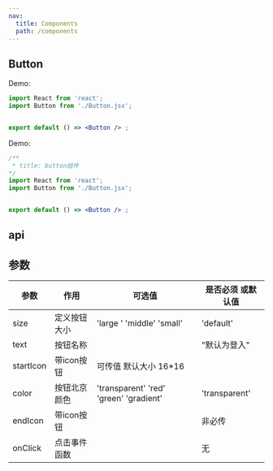 ```yaml
---
nav:
  title: Components
  path: /components
---
```


## Button

Demo:

```jsx
import React from 'react';
import Button from './Button.jsx';


export default () => <Button /> ;
```
Demo:

```jsx
/** 
 * title: button组件
*/
import React from 'react';
import Button from './Button.jsx';


export default () => <Button /> ;
```

## api
## 参数
| 参数 | 作用   |  可选值 |是否必须 或默认值 |
| ---- |  ---- | ----- | ----- |
| size | 定义按钮大小| 'large ' 'middle' 'small'| 'default'|
| text | 按钮名称 | |"默认为登入" |
| startIcon| 带icon按钮 | 可传值 默认大小 16*16 |
|color| 按钮北京颜色| 'transparent' 'red' 'green' 'gradient'| 'transparent'
|endIcon| 带icon按钮| |非必传|
|onClick| 点击事件函数||无|
